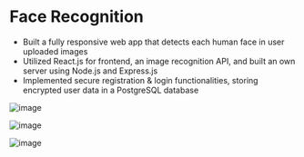 # Face Recognition

- Built a fully responsive web app that detects each human face in user uploaded images
- Utilized React.js for frontend, an image recognition API, and built an own server using Node.js and Express.js
- Implemented secure registration & login functionalities, storing encrypted user data in a PostgreSQL database 


![image](https://user-images.githubusercontent.com/66896340/118203013-00c02180-b410-11eb-8b70-f9d52703a934.png)

![image](https://user-images.githubusercontent.com/66896340/118202757-6fe94600-b40f-11eb-9468-273adf1c2231.png)

![image](https://user-images.githubusercontent.com/66896340/118202985-f00fab80-b40f-11eb-9482-90ca5be88bc9.png)
